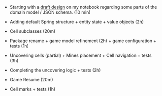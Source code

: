 - Starting with a [draft design](https://github.com/danilo-ambrosio/minesweeper/blob/master/assets/%5Bdraft%5Dinitial-model.jpg) on my notebook regarding some parts of the domain model / JSON schema. (10 min)

- Adding default Spring structure + entity state + value objects (2h)

- Cell subclasses (20m)

- Package rename + game model refinement (2h) + game configuration + tests (1h)

- Uncovering cells (partial) + Mines placement + Cell navigation + tests (3h) 

- Completing the uncovering logic + tests (2h)

- Game Resume (20m)

- Cell marks + tests (1h)